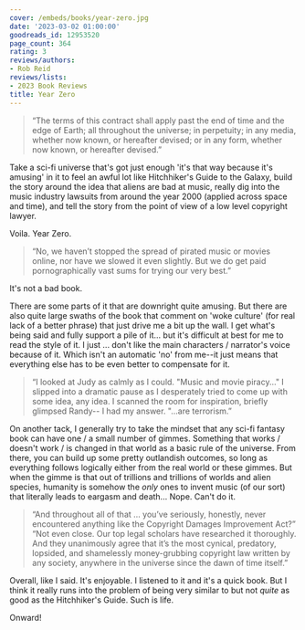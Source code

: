 ```yaml
---
cover: /embeds/books/year-zero.jpg
date: '2023-03-02 01:00:00'
goodreads_id: 12953520
page_count: 364
rating: 3
reviews/authors:
- Rob Reid
reviews/lists:
- 2023 Book Reviews
title: Year Zero
---
```

> “The terms of this contract shall apply past the end of time and the edge of Earth; all throughout the universe; in perpetuity; in any media, whether now known, or hereafter devised; or in any form, whether now known, or hereafter devised.” 


Take a sci-fi universe that's got just enough 'it's that way because it's amusing' in it to feel an awful lot like Hitchhiker's Guide to the Galaxy, build the story around the idea that aliens are bad at music, really dig into the music industry lawsuits from around the year 2000 (applied across space and time), and tell the story from the point of view of a low level copyright lawyer. 

Voila. Year Zero. 

> “No, we haven’t stopped the spread of pirated music or movies online, nor have we slowed it even slightly. But we do get paid pornographically vast sums for trying our very best.” 

It's not a bad book. 

<!--more-->

There are some parts of it that are downright quite amusing. But there are also quite large swaths of the book that comment on 'woke culture' (for real lack of a better phrase) that just drive me a bit up the wall. I get what's being said and fully support a pile of it... but it's difficult at best for me to read the style of it. I just ... don't like the main characters / narrator's voice because of it. Which isn't an automatic 'no' from me--it just means that everything else has to be even better to compensate for it. 

> “I looked at Judy as calmly as I could. "Music and movie piracy..." I slipped into a dramatic pause as I desperately tried to come up with some idea, any idea. I scanned the room for inspiration, briefly glimpsed Randy-- I had my answer. "...are terrorism.” 

On another tack, I generally try to take the mindset that any sci-fi fantasy book can have one / a small number of gimmes. Something that works / doesn't work / is changed in that world as a basic rule of the universe. From there, you can build up some pretty outlandish outcomes, so long as everything follows logically either from the real world or these gimmes. But when the gimme is that out of trillions and trillions of worlds and alien species, humanity is somehow the *only* ones to invent music (of our sort) that literally leads to eargasm and death... Nope. Can't do it. 

> “And throughout all of that … you’ve seriously, honestly, never encountered anything like the Copyright Damages Improvement Act?” “Not even close. Our top legal scholars have researched it thoroughly. And they unanimously agree that it’s the most cynical, predatory, lopsided, and shamelessly money-grubbing copyright law written by any society, anywhere in the universe since the dawn of time itself.” 

Overall, like I said. It's enjoyable. I listened to it and it's a quick book. But I think it really runs into the problem of being very similar to but not *quite* as good as the Hitchhiker's Guide. Such is life. 

Onward!
